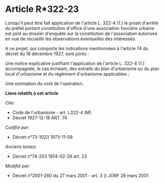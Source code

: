 # Article R*322-23

Lorsqu'il peut être fait application de l'article L. 322-4 (1.) le projet d'arrêté du préfet portant constitution d'office
d'une association foncière urbaine est joint au dossier d'enquête sur la constitution de l'association autorisée en vue de
recueillir les observations éventuelles des intéressés.

A ce projet, qui comporte les indications mentionnées à l'article 74 du décret du 18 décembre 1927, sont joints :

Une notice explicative justifiant l'application de l'article L. 322-4 (1.) accompagnée, le cas échéant, des extraits du plan
d'urbanisme ou du plan local d'urbanisme et du règlement d'urbanisme applicables ;

Une estimation du coût de l'opération.

**Liens relatifs à cet article**

_Cite_:

  - Code de l'urbanisme - art. L322-4 (M)
  - Décret  1927-12-18 ART. 74

_Codifié par_:

  - Décret n°73-1023 1973-11-08

_Anciens textes_:

  - Décret n°74-203 1974-02-26 art. 23

_Modifié par_:

  - Décret n°2001-260 du 27 mars 2001 - art. 3 () JORF 28 mars 2001
